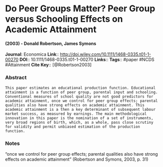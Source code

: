 # Do Peer Groups Matter? Peer Group versus Schooling Effects on Academic Attainment
#### (2003) - Donald Robertson, James Symons
**Journal**: Economica
**Link**:: http://doi.wiley.com/10.1111/1468-0335.t01-1-00270
**DOI**:: 10.1111/1468-0335.t01-1-00270
**Links**:: 
**Tags**:: #paper #NCDS #Attainment 
**Cite Key**:: [@Robertson2003]

### Abstract

```
This paper estimates an educational production function. Educational attainment is a function of peer group, parental input and schooling. Conventional measures of school quality are not good predictors for academic attainment, once we control for peer group effects; parental qualities also have strong effects on academic attainment. This academic attainment is a then a key determinant of subsequent labour market success, as measured by earnings. The main methodological innovation in this paper is the nomination of a set of instruments, very broad regions of birth, which, as a whole, pass close scrutiny for validity and permit unbiased estimation of the production function.
```

### Notes

“once we control for peer group effects; parental qualities also have strong effects on academic attainment” (Robertson and Symons, 2003, p. 31)